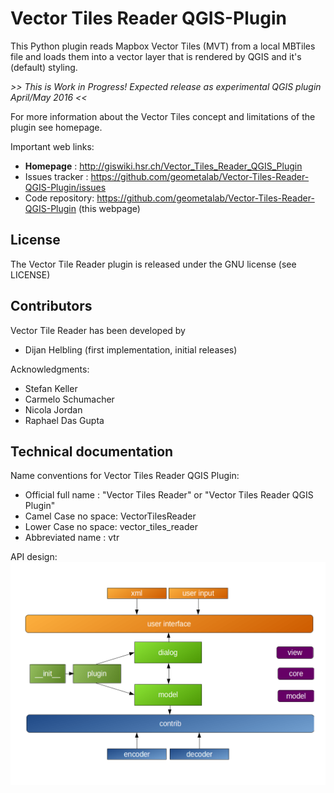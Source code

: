 # Vector Tiles Reader QGIS-Plugin

This Python plugin reads Mapbox Vector Tiles (MVT) from a local MBTiles file and loads them into a vector layer that is rendered by QGIS and it's (default) styling.

_>> This is Work in Progress! Expected release as experimental QGIS plugin April/May 2016 <<_

For more information about the Vector Tiles concept and limitations of the plugin see homepage.

Important web links:
* __Homepage__       : http://giswiki.hsr.ch/Vector_Tiles_Reader_QGIS_Plugin
* Issues tracker : https://github.com/geometalab/Vector-Tiles-Reader-QGIS-Plugin/issues
* Code repository: https://github.com/geometalab/Vector-Tiles-Reader-QGIS-Plugin (this webpage)

## License

The Vector Tile Reader plugin is released under the GNU license (see LICENSE)

## Contributors

Vector Tile Reader has been developed by

* Dijan Helbling (first implementation, initial releases)

Acknowledgments:

* Stefan Keller
* Carmelo Schumacher
* Nicola Jordan
* Raphael Das Gupta

## Technical documentation

Name conventions for Vector Tiles Reader QGIS Plugin:

* Official full name : "Vector Tiles Reader" or "Vector Tiles Reader QGIS Plugin"
* Camel Case no space: VectorTilesReader
* Lower Case no space: vector_tiles_reader
* Abbreviated name   : vtr

API design:
![](data/API.png?raw=true)
